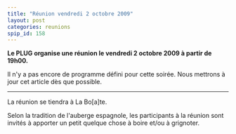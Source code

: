```yaml
---
title: "Réunion vendredi 2 octobre 2009"
layout: post
categories: reunions
spip_id: 158
---
```

**Le PLUG organise une réunion le vendredi 2 octobre 2009 à partir de 19h00.**

Il n'y a pas encore de programme défini pour cette soirée. Nous mettrons à jour cet article dès que possible.


----
La réunion se tiendra à La Bo\[a\]te.

Selon la tradition de l'auberge espagnole, les participants à la réunion sont invités à apporter un petit quelque chose à boire et/ou à grignoter.